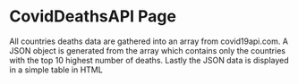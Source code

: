 # CovidDeathsAPI Page
All countries deaths data are gathered into an array from covid19api.com. A JSON object is generated from the array which contains only the countries with the top 10 highest number of deaths. Lastly the JSON data is displayed in a simple table in HTML
